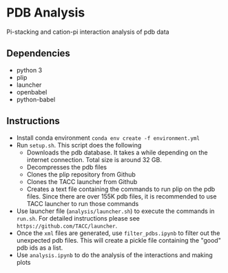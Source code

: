 # PDB Analysis
Pi-stacking and cation-pi interaction analysis of pdb data

## Dependencies
* python 3
* plip
* launcher
* openbabel
* python-babel

## Instructions
* Install conda environment `conda env create -f environment.yml`
* Run `setup.sh`. This script does the following
    * Downloads the pdb database. It takes a while depending on the internet connection. Total size is around 32 GB.
    * Decompresses the pdb files
    * Clones the plip repository from Github
    * Clones the TACC launcher from Github
    * Creates a text file containing the commands to run plip on the pdb files. Since there are over 155K pdb files, it is recommended to use TACC launcher to run those commands
* Use launcher file (`analysis/launcher.sh`) to execute the commands in `run.sh`. For detailed instructions please see `https://github.com/TACC/launcher`. 
* Once the `xml` files are generated, use `filter_pdbs.ipynb` to filter out the unexpected pdb files. This will create a pickle file containing the "good" pdb ids as a list.
* Use `analysis.ipynb` to do the analysis of the interactions and making plots
